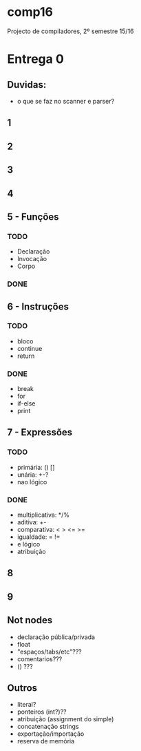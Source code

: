 # comp16

Projecto de compiladores, 2º semestre 15/16

# Entrega 0

## Duvidas:

- o que se faz no scanner e parser?

## 1

## 2

## 3

## 4

## 5 - Funções

### TODO

- Declaração
- Invocação
- Corpo

### DONE

## 6 - Instruções

### TODO

- bloco
- continue
- return

### DONE

- break
- for
- if-else
- print


## 7 - Expressões

### TODO

- primária: () []
- unária: +-?
- nao lógico

### DONE

- multiplicativa: */%
- aditiva: +-
- comparativa: < > <= >=
- igualdade: = !=
- e lógico
- atribuição

## 8

## 9

## Not nodes

- declaração pública/privada
- float
- "espaços/tabs/etc"???
- comentarios???
- () ??? 

## Outros

- literal?
- ponteiros (int?)??
- atribuição (assignment do simple)
- concatenação strings
- exportação/importação
- reserva de memória
